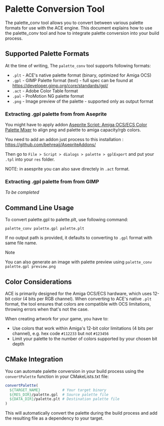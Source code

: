 # Palette Conversion Tool

The palette_conv tool allows you to convert between various palette formats for use with the ACE engine. This document explains how to use the palette_conv tool and how to integrate palette conversion into your build process.

## Supported Palette Formats

At the time of writing, The `palette_conv` tool supports following formats:

- `.plt` - ACE's native palette format (binary, optimized for Amiga OCS)
- `.gpl` - GIMP Palette format (text) - full spec can be found at https://developer.gimp.org/core/standards/gpl/
- `.act` - Adobe Color Table format
- `.pal` - ProMotion NG palette format
- `.png` - Image preview of the palette - supported only as output format

### Extracting .gpl palette from from Aseprite

You might have to apply addon [Aseprite Script: Amiga OCS/ECS Color Palette Mixer](https://prismaticrealms.itch.io/aseprite-script-amiga-ocsecs-color-palette-mixer) to align png and palette to amiga capacity/rgb colors.

You need to add an addon just process to this installation : https://github.com/behreajj/AsepriteAddons/

Then go to `File > Script > dialogs > palette > gplExport` and put your `.tpl` into your `res` folder.

NOTE: in asesprite you can also save directely in `.act` format.

### Extracting .gpl palette from from GIMP

_To be completed_

## Command Line Usage

To convert palette.gpl to palette.plt, use following command:

```shell
palette_conv palette.gpl palette.plt
```

If no output path is provided, it defaults to converting to `.gpl` format with same file name.

> [!NOTE]
> You can also generate an image with palette preview using `palette_conv palette.gpl preview.png`

## Color Considerations

ACE is primarily designed for the Amiga OCS/ECS hardware, which uses 12-bit color (4 bits per RGB channel).
When converting to ACE's native `.plt` format, the tool ensures that colors are compatible with OCS limitations, throwing errors when that's not the case.

When creating artwork for your game, you have to:

- Use colors that work within Amiga's 12-bit color limitations (4 bits per channel), e.g. hex code `#112233` but not `#123456`
- Limit your palette to the number of colors supported by your chosen bit depth

## CMake Integration

You can automate palette conversion in your build process using the `convertPalette` function in your CMakeLists.txt file:

```cmake
convertPalette(
  ${TARGET_NAME}          # Your target binary
  ${RES_DIR}/palette.gpl  # Source palette file
  ${DATA_DIR}/palette.plt # Destination palette file
)
```

This will automatically convert the palette during the build process and add the resulting file as a dependency to your target.
